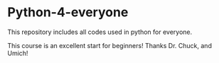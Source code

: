 # Python-4-everyone

This repository includes all codes used in python for everyone.

This course is an excellent start for beginners! Thanks Dr. Chuck, and Umich!
